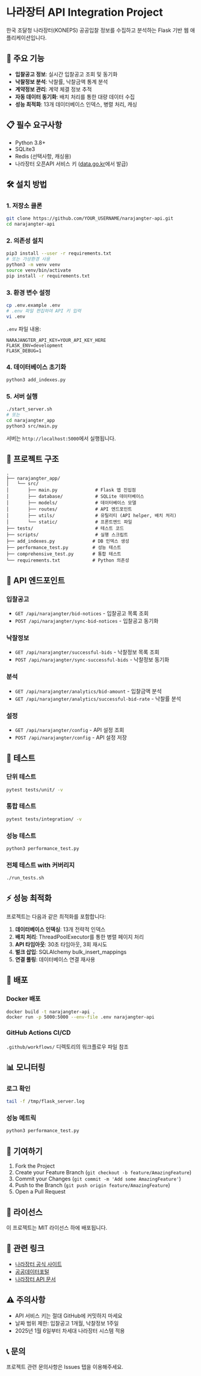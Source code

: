 # 나라장터 API Integration Project

한국 조달청 나라장터(KONEPS) 공공입찰 정보를 수집하고 분석하는 Flask 기반 웹 애플리케이션입니다.

## 🚀 주요 기능

- **입찰공고 정보**: 실시간 입찰공고 조회 및 동기화
- **낙찰정보 분석**: 낙찰률, 낙찰금액 통계 분석
- **계약정보 관리**: 계약 체결 정보 추적
- **자동 데이터 동기화**: 배치 처리를 통한 대량 데이터 수집
- **성능 최적화**: 13개 데이터베이스 인덱스, 병렬 처리, 캐싱

## 📋 필수 요구사항

- Python 3.8+
- SQLite3
- Redis (선택사항, 캐싱용)
- 나라장터 오픈API 서비스 키 ([data.go.kr](https://www.data.go.kr)에서 발급)

## 🛠️ 설치 방법

### 1. 저장소 클론
```bash
git clone https://github.com/YOUR_USERNAME/narajangter-api.git
cd narajangter-api
```

### 2. 의존성 설치
```bash
pip3 install --user -r requirements.txt
# 또는 가상환경 사용
python3 -m venv venv
source venv/bin/activate
pip install -r requirements.txt
```

### 3. 환경 변수 설정
```bash
cp .env.example .env
# .env 파일 편집하여 API 키 입력
vi .env
```

`.env` 파일 내용:
```
NARAJANGTER_API_KEY=YOUR_API_KEY_HERE
FLASK_ENV=development
FLASK_DEBUG=1
```

### 4. 데이터베이스 초기화
```bash
python3 add_indexes.py
```

### 5. 서버 실행
```bash
./start_server.sh
# 또는
cd narajangter_app
python3 src/main.py
```

서버는 `http://localhost:5000`에서 실행됩니다.

## 📁 프로젝트 구조

```
.
├── narajangter_app/
│   └── src/
│       ├── main.py              # Flask 앱 진입점
│       ├── database/            # SQLite 데이터베이스
│       ├── models/              # 데이터베이스 모델
│       ├── routes/              # API 엔드포인트
│       ├── utils/               # 유틸리티 (API helper, 배치 처리)
│       └── static/              # 프론트엔드 파일
├── tests/                       # 테스트 코드
├── scripts/                     # 실행 스크립트
├── add_indexes.py              # DB 인덱스 생성
├── performance_test.py         # 성능 테스트
├── comprehensive_test.py       # 통합 테스트
└── requirements.txt            # Python 의존성
```

## 🔌 API 엔드포인트

### 입찰공고
- `GET /api/narajangter/bid-notices` - 입찰공고 목록 조회
- `POST /api/narajangter/sync-bid-notices` - 입찰공고 동기화

### 낙찰정보
- `GET /api/narajangter/successful-bids` - 낙찰정보 목록 조회
- `POST /api/narajangter/sync-successful-bids` - 낙찰정보 동기화

### 분석
- `GET /api/narajangter/analytics/bid-amount` - 입찰금액 분석
- `GET /api/narajangter/analytics/successful-bid-rate` - 낙찰률 분석

### 설정
- `GET /api/narajangter/config` - API 설정 조회
- `POST /api/narajangter/config` - API 설정 저장

## 🧪 테스트

### 단위 테스트
```bash
pytest tests/unit/ -v
```

### 통합 테스트
```bash
pytest tests/integration/ -v
```

### 성능 테스트
```bash
python3 performance_test.py
```

### 전체 테스트 with 커버리지
```bash
./run_tests.sh
```

## ⚡ 성능 최적화

프로젝트는 다음과 같은 최적화를 포함합니다:

1. **데이터베이스 인덱싱**: 13개 전략적 인덱스
2. **배치 처리**: ThreadPoolExecutor를 통한 병렬 페이지 처리
3. **API 타임아웃**: 30초 타임아웃, 3회 재시도
4. **벌크 삽입**: SQLAlchemy bulk_insert_mappings
5. **연결 풀링**: 데이터베이스 연결 재사용

## 🚀 배포

### Docker 배포
```bash
docker build -t narajangter-api .
docker run -p 5000:5000 --env-file .env narajangter-api
```

### GitHub Actions CI/CD
`.github/workflows/` 디렉토리의 워크플로우 파일 참조

## 📊 모니터링

### 로그 확인
```bash
tail -f /tmp/flask_server.log
```

### 성능 메트릭
```bash
python3 performance_test.py
```

## 🤝 기여하기

1. Fork the Project
2. Create your Feature Branch (`git checkout -b feature/AmazingFeature`)
3. Commit your Changes (`git commit -m 'Add some AmazingFeature'`)
4. Push to the Branch (`git push origin feature/AmazingFeature`)
5. Open a Pull Request

## 📝 라이선스

이 프로젝트는 MIT 라이선스 하에 배포됩니다.

## 🔗 관련 링크

- [나라장터 공식 사이트](https://www.g2b.go.kr)
- [공공데이터포털](https://www.data.go.kr)
- [나라장터 API 문서](https://www.data.go.kr/data/15000705/openapi.do)

## ⚠️ 주의사항

- API 서비스 키는 절대 GitHub에 커밋하지 마세요
- 날짜 범위 제한: 입찰공고 1개월, 낙찰정보 1주일
- 2025년 1월 6일부터 차세대 나라장터 시스템 적용

## 📞 문의

프로젝트 관련 문의사항은 Issues 탭을 이용해주세요.